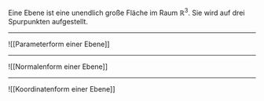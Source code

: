 Eine Ebene ist eine unendlich große Fläche im Raum $\mathbb{R}^3$.
Sie wird auf drei Spurpunkten aufgestellt.

---
![[Parameterform einer Ebene]]

----
![[Normalenform einer Ebene]]

---
![[Koordinatenform einer Ebene]]